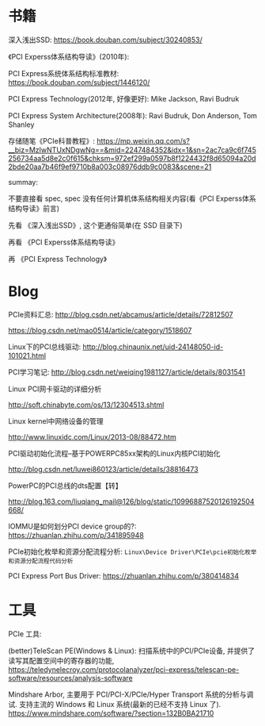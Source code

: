 

# 书籍

深入浅出SSD: https://book.douban.com/subject/30240853/

《PCI Experss体系结构导读》(2010年):

PCI Express系统体系结构标准教材: https://book.douban.com/subject/1446120/

PCI Express Technology(2012年, 好像更好): Mike Jackson, Ravi Budruk

PCI Express System Architecture(2008年): Ravi Budruk, Don Anderson, Tom Shanley

存储随笔《PCIe科普教程》: https://mp.weixin.qq.com/s?__biz=MzIwNTUxNDgwNg==&mid=2247484352&idx=1&sn=2ac7ca9c6f745256734aa5d8e2c0f615&chksm=972ef299a0597b8f1224432f8d65094a20d2bde20aa7b46f9ef9710b8a003c08976ddb9c0083&scene=21

summay:

不要直接看 spec, spec 没有任何计算机体系结构相关内容(看《PCI Experss体系结构导读》前言)

先看 《深入浅出SSD》, 这个更通俗简单(在 SSD 目录下)

再看 《PCI Experss体系结构导读》

再 《PCI Express Technology》

# Blog

PCIe资料汇总: http://blog.csdn.net/abcamus/article/details/72812507

https://blog.csdn.net/mao0514/article/category/1518607


Linux下的PCI总线驱动: http://blog.chinaunix.net/uid-24148050-id-101021.html


PCI学习笔记: http://blog.csdn.net/weiqing1981127/article/details/8031541

Linux PCI网卡驱动的详细分析

http://soft.chinabyte.com/os/13/12304513.shtml

Linux kernel中网络设备的管理

http://www.linuxidc.com/Linux/2013-08/88472.htm

PCI驱动初始化流程–基于POWERPC85xx架构的Linux内核PCI初始化

http://blog.csdn.net/luwei860123/article/details/38816473

PowerPC的PCI总线的dts配置【转】

http://blog.163.com/liuqiang_mail@126/blog/static/10996887520126192504668/

IOMMU是如何划分PCI device group的?: https://zhuanlan.zhihu.com/p/341895948

PCIe初始化枚举和资源分配流程分析: `Linux\Device Driver\PCIe\pcie初始化枚举和资源分配流程代码分析`

PCI Express Port Bus Driver: https://zhuanlan.zhihu.com/p/380414834

# 工具

PCIe 工具:

(better)TeleScan PE(Windows & Linux): 扫描系统中的PCI/PCIe设备, 并提供了读写其配置空间中的寄存器的功能, https://teledynelecroy.com/protocolanalyzer/pci-express/telescan-pe-software/resources/analysis-software

Mindshare Arbor, 主要用于 PCI/PCI-X/PCIe/Hyper Transport 系统的分析与调试. 支持主流的 Windows 和 Linux 系统(最新的已经不支持 Linux 了). https://www.mindshare.com/software/?section=132B0BA21710


